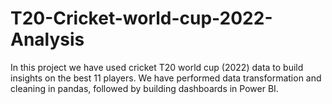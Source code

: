 # T20-Cricket-world-cup-2022-Analysis
In this project we have used cricket T20 world cup (2022) data to build insights on the best 11 players. We have performed data transformation and cleaning in pandas, followed by building dashboards in Power BI.
